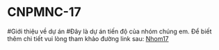 # CNPMNC-17
#Giới thiệu về dự án
#Đây là dự án tiến độ của nhóm chúng em.
Để biết thêm chi tiết vui lòng tham khảo đường link sau: [Nhom17](https://docs.google.com/spreadsheets/d/16p2DCYpoui8g2PTtO-b5eJkTmM66cDoNGHBrC5fYysY/edit?usp=sharing)
